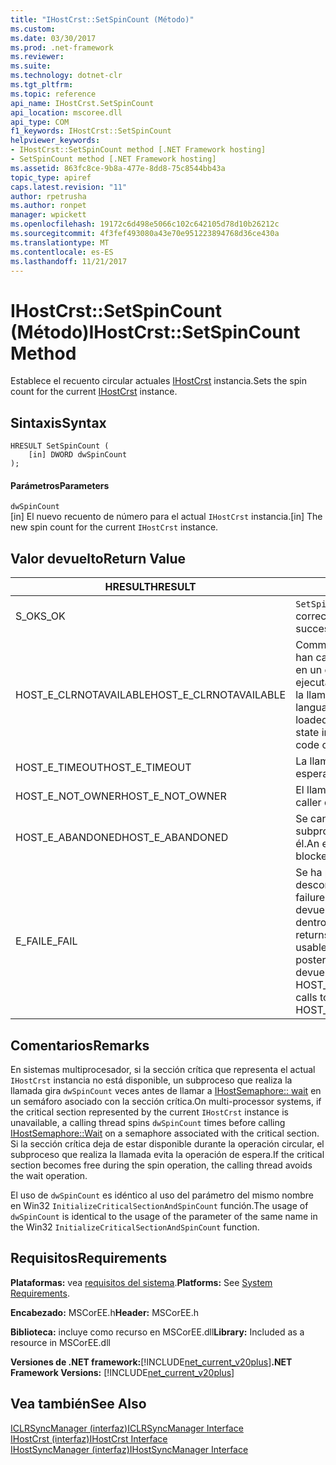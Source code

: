 ```yaml
---
title: "IHostCrst::SetSpinCount (Método)"
ms.custom: 
ms.date: 03/30/2017
ms.prod: .net-framework
ms.reviewer: 
ms.suite: 
ms.technology: dotnet-clr
ms.tgt_pltfrm: 
ms.topic: reference
api_name: IHostCrst.SetSpinCount
api_location: mscoree.dll
api_type: COM
f1_keywords: IHostCrst::SetSpinCount
helpviewer_keywords:
- IHostCrst::SetSpinCount method [.NET Framework hosting]
- SetSpinCount method [.NET Framework hosting]
ms.assetid: 863fc8ce-9b8a-477e-8dd8-75c8544bb43a
topic_type: apiref
caps.latest.revision: "11"
author: rpetrusha
ms.author: ronpet
manager: wpickett
ms.openlocfilehash: 19172c6d498e5066c102c642105d78d10b26212c
ms.sourcegitcommit: 4f3fef493080a43e70e951223894768d36ce430a
ms.translationtype: MT
ms.contentlocale: es-ES
ms.lasthandoff: 11/21/2017
---
```

# <a name="ihostcrstsetspincount-method"></a><span data-ttu-id="b825f-102">IHostCrst::SetSpinCount (Método)</span><span class="sxs-lookup"><span data-stu-id="b825f-102">IHostCrst::SetSpinCount Method</span></span>
<span data-ttu-id="b825f-103">Establece el recuento circular actuales [IHostCrst](../../../../docs/framework/unmanaged-api/hosting/ihostcrst-interface.md) instancia.</span><span class="sxs-lookup"><span data-stu-id="b825f-103">Sets the spin count for the current [IHostCrst](../../../../docs/framework/unmanaged-api/hosting/ihostcrst-interface.md) instance.</span></span>  
  
## <a name="syntax"></a><span data-ttu-id="b825f-104">Sintaxis</span><span class="sxs-lookup"><span data-stu-id="b825f-104">Syntax</span></span>  
  
```  
HRESULT SetSpinCount (  
    [in] DWORD dwSpinCount  
);  
```  
  
#### <a name="parameters"></a><span data-ttu-id="b825f-105">Parámetros</span><span class="sxs-lookup"><span data-stu-id="b825f-105">Parameters</span></span>  
 `dwSpinCount`  
 <span data-ttu-id="b825f-106">[in] El nuevo recuento de número para el actual `IHostCrst` instancia.</span><span class="sxs-lookup"><span data-stu-id="b825f-106">[in] The new spin count for the current `IHostCrst` instance.</span></span>  
  
## <a name="return-value"></a><span data-ttu-id="b825f-107">Valor devuelto</span><span class="sxs-lookup"><span data-stu-id="b825f-107">Return Value</span></span>  
  
|<span data-ttu-id="b825f-108">HRESULT</span><span class="sxs-lookup"><span data-stu-id="b825f-108">HRESULT</span></span>|<span data-ttu-id="b825f-109">Descripción</span><span class="sxs-lookup"><span data-stu-id="b825f-109">Description</span></span>|  
|-------------|-----------------|  
|<span data-ttu-id="b825f-110">S_OK</span><span class="sxs-lookup"><span data-stu-id="b825f-110">S_OK</span></span>|<span data-ttu-id="b825f-111">`SetSpinCount`se devolvió correctamente.</span><span class="sxs-lookup"><span data-stu-id="b825f-111">`SetSpinCount` returned successfully.</span></span>|  
|<span data-ttu-id="b825f-112">HOST_E_CLRNOTAVAILABLE</span><span class="sxs-lookup"><span data-stu-id="b825f-112">HOST_E_CLRNOTAVAILABLE</span></span>|<span data-ttu-id="b825f-113">Common language runtime (CLR) no se han cargado en un proceso o el CLR está en un estado en el que no se puede ejecutar código administrado o procesar la llamada correctamente.</span><span class="sxs-lookup"><span data-stu-id="b825f-113">The common language runtime (CLR) has not been loaded into a process, or the CLR is in a state in which it cannot run managed code or process the call successfully.</span></span>|  
|<span data-ttu-id="b825f-114">HOST_E_TIMEOUT</span><span class="sxs-lookup"><span data-stu-id="b825f-114">HOST_E_TIMEOUT</span></span>|<span data-ttu-id="b825f-115">La llamada agotó el tiempo de espera.</span><span class="sxs-lookup"><span data-stu-id="b825f-115">The call timed out.</span></span>|  
|<span data-ttu-id="b825f-116">HOST_E_NOT_OWNER</span><span class="sxs-lookup"><span data-stu-id="b825f-116">HOST_E_NOT_OWNER</span></span>|<span data-ttu-id="b825f-117">El llamador no posee el bloqueo.</span><span class="sxs-lookup"><span data-stu-id="b825f-117">The caller does not own the lock.</span></span>|  
|<span data-ttu-id="b825f-118">HOST_E_ABANDONED</span><span class="sxs-lookup"><span data-stu-id="b825f-118">HOST_E_ABANDONED</span></span>|<span data-ttu-id="b825f-119">Se canceló un evento mientras un subproceso bloqueado o fibra esperó en él.</span><span class="sxs-lookup"><span data-stu-id="b825f-119">An event was canceled while a blocked thread or fiber was waiting on it.</span></span>|  
|<span data-ttu-id="b825f-120">E_FAIL</span><span class="sxs-lookup"><span data-stu-id="b825f-120">E_FAIL</span></span>|<span data-ttu-id="b825f-121">Se ha producido un error catastrófico desconocido.</span><span class="sxs-lookup"><span data-stu-id="b825f-121">An unknown catastrophic failure occurred.</span></span> <span data-ttu-id="b825f-122">Cuando un método devuelve E_FAIL, CLR ya no es utilizable dentro del proceso.</span><span class="sxs-lookup"><span data-stu-id="b825f-122">When a method returns E_FAIL, the CLR is no longer usable within the process.</span></span> <span data-ttu-id="b825f-123">Las llamadas posteriores a métodos de hospedaje devuelven HOST_E_CLRNOTAVAILABLE.</span><span class="sxs-lookup"><span data-stu-id="b825f-123">Subsequent calls to hosting methods return HOST_E_CLRNOTAVAILABLE.</span></span>|  
  
## <a name="remarks"></a><span data-ttu-id="b825f-124">Comentarios</span><span class="sxs-lookup"><span data-stu-id="b825f-124">Remarks</span></span>  
 <span data-ttu-id="b825f-125">En sistemas multiprocesador, si la sección crítica que representa el actual `IHostCrst` instancia no está disponible, un subproceso que realiza la llamada gira `dwSpinCount` veces antes de llamar a [IHostSemaphore:: wait](../../../../docs/framework/unmanaged-api/hosting/ihostsemaphore-wait-method.md) en un semáforo asociado con la sección crítica.</span><span class="sxs-lookup"><span data-stu-id="b825f-125">On multi-processor systems, if the critical section represented by the current `IHostCrst` instance is unavailable, a calling thread spins `dwSpinCount` times before calling [IHostSemaphore::Wait](../../../../docs/framework/unmanaged-api/hosting/ihostsemaphore-wait-method.md) on a semaphore associated with the critical section.</span></span> <span data-ttu-id="b825f-126">Si la sección crítica deja de estar disponible durante la operación circular, el subproceso que realiza la llamada evita la operación de espera.</span><span class="sxs-lookup"><span data-stu-id="b825f-126">If the critical section becomes free during the spin operation, the calling thread avoids the wait operation.</span></span>  
  
 <span data-ttu-id="b825f-127">El uso de `dwSpinCount` es idéntico al uso del parámetro del mismo nombre en Win32 `InitializeCriticalSectionAndSpinCount` función.</span><span class="sxs-lookup"><span data-stu-id="b825f-127">The usage of `dwSpinCount` is identical to the usage of the parameter of the same name in the Win32 `InitializeCriticalSectionAndSpinCount` function.</span></span>  
  
## <a name="requirements"></a><span data-ttu-id="b825f-128">Requisitos</span><span class="sxs-lookup"><span data-stu-id="b825f-128">Requirements</span></span>  
 <span data-ttu-id="b825f-129">**Plataformas:** vea [requisitos del sistema](../../../../docs/framework/get-started/system-requirements.md).</span><span class="sxs-lookup"><span data-stu-id="b825f-129">**Platforms:** See [System Requirements](../../../../docs/framework/get-started/system-requirements.md).</span></span>  
  
 <span data-ttu-id="b825f-130">**Encabezado:** MSCorEE.h</span><span class="sxs-lookup"><span data-stu-id="b825f-130">**Header:** MSCorEE.h</span></span>  
  
 <span data-ttu-id="b825f-131">**Biblioteca:** incluye como recurso en MSCorEE.dll</span><span class="sxs-lookup"><span data-stu-id="b825f-131">**Library:** Included as a resource in MSCorEE.dll</span></span>  
  
 <span data-ttu-id="b825f-132">**Versiones de .NET framework:**[!INCLUDE[net_current_v20plus](../../../../includes/net-current-v20plus-md.md)]</span><span class="sxs-lookup"><span data-stu-id="b825f-132">**.NET Framework Versions:** [!INCLUDE[net_current_v20plus](../../../../includes/net-current-v20plus-md.md)]</span></span>  
  
## <a name="see-also"></a><span data-ttu-id="b825f-133">Vea también</span><span class="sxs-lookup"><span data-stu-id="b825f-133">See Also</span></span>  
 [<span data-ttu-id="b825f-134">ICLRSyncManager (interfaz)</span><span class="sxs-lookup"><span data-stu-id="b825f-134">ICLRSyncManager Interface</span></span>](../../../../docs/framework/unmanaged-api/hosting/iclrsyncmanager-interface.md)  
 [<span data-ttu-id="b825f-135">IHostCrst (interfaz)</span><span class="sxs-lookup"><span data-stu-id="b825f-135">IHostCrst Interface</span></span>](../../../../docs/framework/unmanaged-api/hosting/ihostcrst-interface.md)  
 [<span data-ttu-id="b825f-136">IHostSyncManager (interfaz)</span><span class="sxs-lookup"><span data-stu-id="b825f-136">IHostSyncManager Interface</span></span>](../../../../docs/framework/unmanaged-api/hosting/ihostsyncmanager-interface.md)
